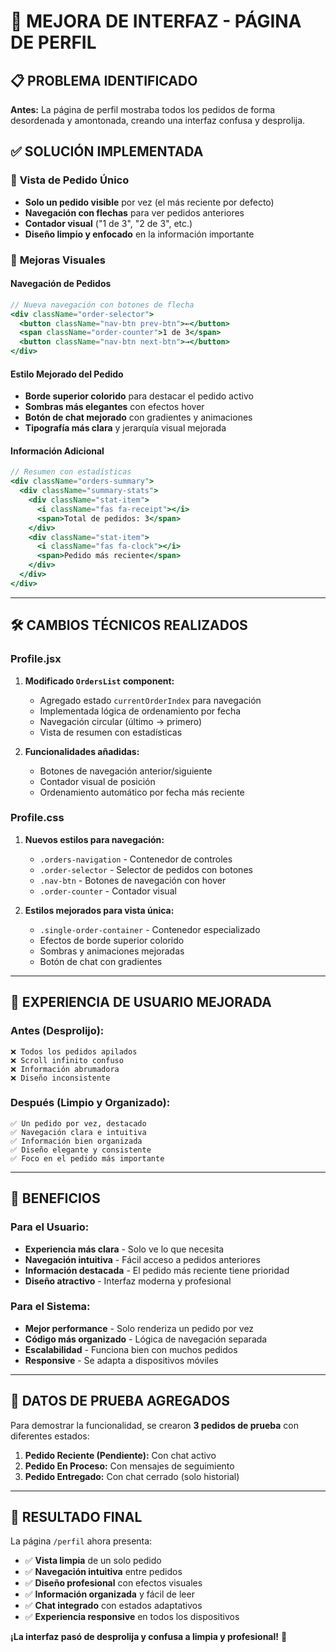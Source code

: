 # 🎨 MEJORA DE INTERFAZ - PÁGINA DE PERFIL

## 📋 PROBLEMA IDENTIFICADO
**Antes:** La página de perfil mostraba todos los pedidos de forma desordenada y amontonada, creando una interfaz confusa y desprolija.

## ✅ SOLUCIÓN IMPLEMENTADA

### 🎯 **Vista de Pedido Único**
- **Solo un pedido visible** por vez (el más reciente por defecto)
- **Navegación con flechas** para ver pedidos anteriores
- **Contador visual** ("1 de 3", "2 de 3", etc.)
- **Diseño limpio y enfocado** en la información importante

### 🎨 **Mejoras Visuales**

#### **Navegación de Pedidos**
```jsx
// Nueva navegación con botones de flecha
<div className="order-selector">
  <button className="nav-btn prev-btn">←</button>
  <span className="order-counter">1 de 3</span>
  <button className="nav-btn next-btn">→</button>
</div>
```

#### **Estilo Mejorado del Pedido**
- **Borde superior colorido** para destacar el pedido activo
- **Sombras más elegantes** con efectos hover
- **Botón de chat mejorado** con gradientes y animaciones
- **Tipografía más clara** y jerarquía visual mejorada

#### **Información Adicional**
```jsx
// Resumen con estadísticas
<div className="orders-summary">
  <div className="summary-stats">
    <div className="stat-item">
      <i className="fas fa-receipt"></i>
      <span>Total de pedidos: 3</span>
    </div>
    <div className="stat-item">
      <i className="fas fa-clock"></i>
      <span>Pedido más reciente</span>
    </div>
  </div>
</div>
```

---

## 🛠️ CAMBIOS TÉCNICOS REALIZADOS

### **Profile.jsx**
1. **Modificado `OrdersList` component:**
   - Agregado estado `currentOrderIndex` para navegación
   - Implementada lógica de ordenamiento por fecha
   - Navegación circular (último → primero)
   - Vista de resumen con estadísticas

2. **Funcionalidades añadidas:**
   - Botones de navegación anterior/siguiente
   - Contador visual de posición
   - Ordenamiento automático por fecha más reciente

### **Profile.css**
1. **Nuevos estilos para navegación:**
   - `.orders-navigation` - Contenedor de controles
   - `.order-selector` - Selector de pedidos con botones
   - `.nav-btn` - Botones de navegación con hover
   - `.order-counter` - Contador visual

2. **Estilos mejorados para vista única:**
   - `.single-order-container` - Contenedor especializado
   - Efectos de borde superior colorido
   - Sombras y animaciones mejoradas
   - Botón de chat con gradientes

---

## 📱 EXPERIENCIA DE USUARIO MEJORADA

### **Antes (Desprolijo):**
```
❌ Todos los pedidos apilados
❌ Scroll infinito confuso
❌ Información abrumadora
❌ Diseño inconsistente
```

### **Después (Limpio y Organizado):**
```
✅ Un pedido por vez, destacado
✅ Navegación clara e intuitiva
✅ Información bien organizada
✅ Diseño elegante y consistente
✅ Foco en el pedido más importante
```

---

## 🎯 BENEFICIOS

### **Para el Usuario:**
- **Experiencia más clara** - Solo ve lo que necesita
- **Navegación intuitiva** - Fácil acceso a pedidos anteriores
- **Información destacada** - El pedido más reciente tiene prioridad
- **Diseño atractivo** - Interfaz moderna y profesional

### **Para el Sistema:**
- **Mejor performance** - Solo renderiza un pedido por vez
- **Código más organizado** - Lógica de navegación separada
- **Escalabilidad** - Funciona bien con muchos pedidos
- **Responsive** - Se adapta a dispositivos móviles

---

## 🧪 DATOS DE PRUEBA AGREGADOS

Para demostrar la funcionalidad, se crearon **3 pedidos de prueba** con diferentes estados:

1. **Pedido Reciente (Pendiente):** Con chat activo
2. **Pedido En Proceso:** Con mensajes de seguimiento
3. **Pedido Entregado:** Con chat cerrado (solo historial)

---

## 🎉 RESULTADO FINAL

La página `/perfil` ahora presenta:
- ✅ **Vista limpia** de un solo pedido
- ✅ **Navegación intuitiva** entre pedidos
- ✅ **Diseño profesional** con efectos visuales
- ✅ **Información organizada** y fácil de leer
- ✅ **Chat integrado** con estados adaptativos
- ✅ **Experiencia responsive** en todos los dispositivos

**¡La interfaz pasó de desprolija y confusa a limpia y profesional!** 🚀
